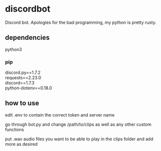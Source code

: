# discordbot

Discord bot. Apologies for the bad programming, my python is pretty rusty.

## dependencies

python3

### pip

discord.py==1.7.2  
requests==2.23.0  
discord==1.7.3  
python-dotenv==0.18.0  

## how to use

edit .env to contain the correct token and server name

go through bot.py and change /path/to/clips as well as any other custom functions

put .wav audio files you want to be able to play in the clips folder and add more as desired
